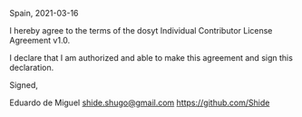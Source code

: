 Spain, 2021-03-16

I hereby agree to the terms of the dosyt Individual Contributor License
Agreement v1.0.

I declare that I am authorized and able to make this agreement and sign this
declaration.

Signed,

Eduardo de Miguel shide.shugo@gmail.com https://github.com/Shide
